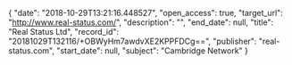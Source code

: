 {
  "date": "2018-10-29T13:21:16.448527", 
  "open_access": true, 
  "target_url": "http://www.real-status.com/", 
  "description": "", 
  "end_date": null, 
  "title": "Real Status Ltd", 
  "record_id": "20181029T132116/+OBWyHm7awdvXE2KPPFDCg==", 
  "publisher": "real-status.com", 
  "start_date": null, 
  "subject": "Cambridge Network"
}

